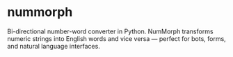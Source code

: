 # nummorph
Bi-directional number-word converter in Python. NumMorph transforms numeric strings into English words and vice versa — perfect for bots, forms, and natural language interfaces.
